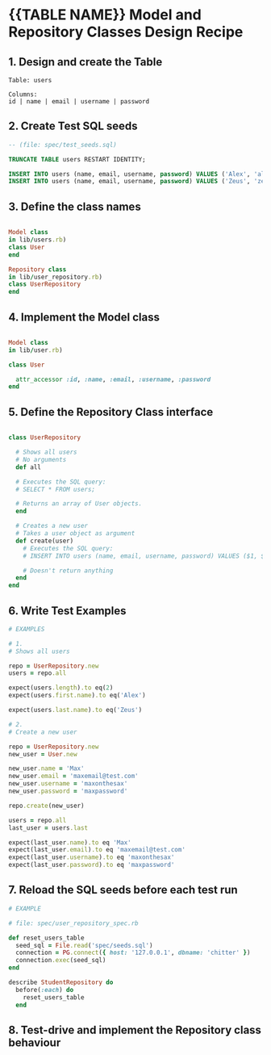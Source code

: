 # {{TABLE NAME}} Model and Repository Classes Design Recipe

## 1. Design and create the Table
```
Table: users

Columns:
id | name | email | username | password
```

## 2. Create Test SQL seeds

```sql
-- (file: spec/test_seeds.sql)

TRUNCATE TABLE users RESTART IDENTITY;

INSERT INTO users (name, email, username, password) VALUES ('Alex', 'alexemail@test.com', 'iloveanimals391', 'alexpassword')
INSERT INTO users (name, email, username, password) VALUES ('Zeus', 'zeusemail@test.com', 'habanerohotstuff', 'zeuspassword')
```

## 3. Define the class names

```ruby

Model class
in lib/users.rb)
class User
end

Repository class
in lib/user_repository.rb)
class UserRepository
end
```

## 4. Implement the Model class

```ruby

Model class
in lib/user.rb)

class User

  attr_accessor :id, :name, :email, :username, :password
end
```

## 5. Define the Repository Class interface

```ruby

class UserRepository

  # Shows all users
  # No arguments
  def all

  # Executes the SQL query:
  # SELECT * FROM users;

  # Returns an array of User objects.
  end

  # Creates a new user
  # Takes a user object as argument
  def create(user)
    # Executes the SQL query:
    # INSERT INTO users (name, email, username, password) VALUES ($1, $2, $3, $4);'

    # Doesn't return anything
  end
end
```

## 6. Write Test Examples

```ruby
# EXAMPLES

# 1.
# Shows all users

repo = UserRepository.new
users = repo.all

expect(users.length).to eq(2)
expect(users.first.name).to eq('Alex')

expect(users.last.name).to eq('Zeus')

# 2.
# Create a new user

repo = UserRepository.new
new_user = User.new

new_user.name = 'Max'
new_user.email = 'maxemail@test.com'
new_user.username = 'maxonthesax'
new_user.password = 'maxpassword'

repo.create(new_user)

users = repo.all
last_user = users.last

expect(last_user.name).to eq 'Max'
expect(last_user.email).to eq 'maxemail@test.com'
expect(last_user.username).to eq 'maxonthesax'
expect(last_user.password).to eq 'maxpassword'
```
## 7. Reload the SQL seeds before each test run

```ruby
# EXAMPLE

# file: spec/user_repository_spec.rb

def reset_users_table
  seed_sql = File.read('spec/seeds.sql')
  connection = PG.connect({ host: '127.0.0.1', dbname: 'chitter' })
  connection.exec(seed_sql)
end

describe StudentRepository do
  before(:each) do 
    reset_users_table
  end
```

## 8. Test-drive and implement the Repository class behaviour

